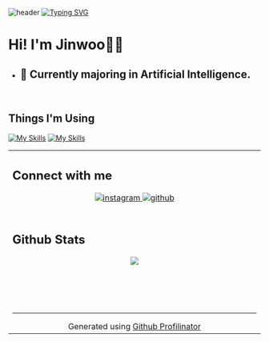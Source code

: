 ![header](https://capsule-render.vercel.app/api?type=waving&color=6994CDEE&text=&animation=twinkling&height=80)
[![Typing SVG](https://readme-typing-svg.demolab.com?font=Alkatra&weight=500&size=45&duration=3500&pause=3&color=6994CDEE&center=false&vCenter=false&multiline=true&repeat=true&width=1000&height=100&lines=Welcome+to+Jinwoo's+GitHub!👋)](https://git.io/typing-svg)


<div align="left">
</div>  
  

# Hi! I'm Jinwoo👋👋  
  
- ## 🏫 Currently majoring in Artificial Intelligence.  
<br/>  

## Things I'm Using  
[![My Skills](https://skillicons.dev/icons?i=py,tensorflow,vscode,visualstudio,pytorch,anaconda)](https://skillicons.dev)
[![My Skills](https://skillicons.dev/icons?i=notion,replit,discord,windows)](https://skillicons.dev)

<table><tr><td valign="top" width="33%">

## Connect with me  
<div align="center">
<a href="https://instagram.com/real_w00rld" target="_blank">
<img src=https://img.shields.io/badge/instagram-%23000000.svg?&style=for-the-badge&logo=instagram&logoColor=white alt=instagram style="margin-bottom: 5px;" />
</a>
<a href="https://github.com/YangNaang2" target="_blank">
<img src=https://img.shields.io/badge/github-%2324292e.svg?&style=for-the-badge&logo=github&logoColor=white alt=github style="margin-bottom: 5px;" />
</a>  
</div>  
  

<br/>  


## Github Stats  
<div align="center"><img src="https://github-readme-stats.vercel.app/api?username=YangNaang2&show_icons=true&count_private=true&hide_border=true" align="center" /></div>  

<br/>  



<br/>  

  

<br/>  


<br />

----
<div align="center">Generated using <a href="https://profilinator.rishav.dev/" target="_blank">Github Profilinator</a></div>
